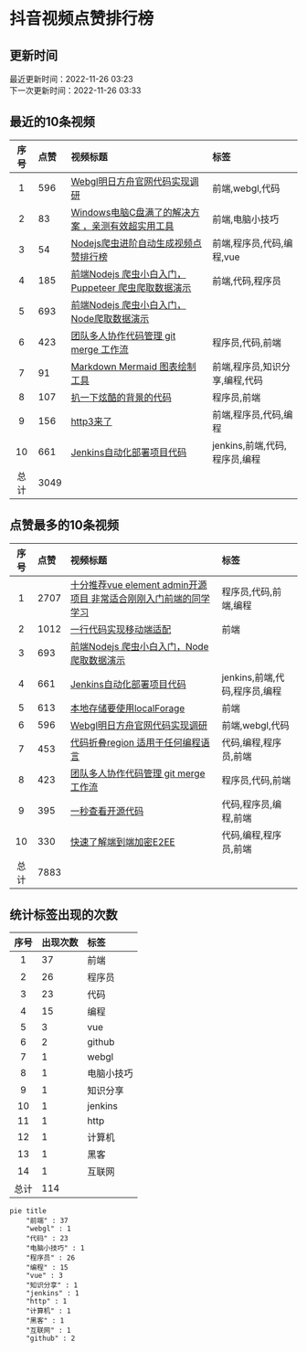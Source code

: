 # 抖音视频点赞排行榜

## 更新时间

最近更新时间：2022-11-26 03:23<br/>下一次更新时间：2022-11-26 03:33

## 最近的10条视频

|序号|点赞|视频标题|标签|
|:--:|:--|:--|:--|
|1|596|[Webgl明日方舟官网代码实现调研     ](https://douyin.com/video/7169612171553361183)|前端,webgl,代码|
|2|83|[Windows电脑C盘满了的解决方案 ，亲测有效超实用工具   ](https://douyin.com/video/7169207535067581733)|前端,电脑小技巧|
|3|54|[Nodejs爬虫进阶自动生成视频点赞排行榜         ](https://douyin.com/video/7168574795687152927)|前端,程序员,代码,编程,vue|
|4|185|[前端Nodejs 爬虫小白入门，Puppeteer 爬虫爬取数据演示   ](https://douyin.com/video/7168197260734401799)|前端,代码,程序员|
|5|693|[前端Nodejs 爬虫小白入门，Node爬取数据演示](https://douyin.com/video/7167758991055998222)||
|6|423|[团队多人协作代码管理 git merge 工作流     ](https://douyin.com/video/7167047701987708173)|程序员,代码,前端|
|7|91|[Markdown Mermaid 图表绘制工具     ](https://douyin.com/video/7167019782645108005)|前端,程序员,知识分享,编程,代码|
|8|107|[扒一下炫酷的背景的代码  ](https://douyin.com/video/7166650705401400584)|程序员,前端|
|9|156|[http3来了     ](https://douyin.com/video/7166265186108624164)|前端,程序员,代码,编程|
|10|661|[Jenkins自动化部署项目代码          ](https://douyin.com/video/7165912754023419172)|jenkins,前端,代码,程序员,编程|
|总计|3049|||

## 点赞最多的10条视频

|序号|点赞|视频标题|标签|
|:--:|:--|:--|:--|
|1|2707|[十分推荐vue element admin开源项目 非常适合刚刚入门前端的同学学习   ](https://douyin.com/video/7161996754227907873)|程序员,代码,前端,编程|
|2|1012|[一行代码实现移动端适配 ](https://douyin.com/video/7158472643610561825)|前端|
|3|693|[前端Nodejs 爬虫小白入门，Node爬取数据演示](https://douyin.com/video/7167758991055998222)||
|4|661|[Jenkins自动化部署项目代码          ](https://douyin.com/video/7165912754023419172)|jenkins,前端,代码,程序员,编程|
|5|613|[本地存储要使用localForage  ](https://douyin.com/video/7158668556664573188)|前端|
|6|596|[Webgl明日方舟官网代码实现调研     ](https://douyin.com/video/7169612171553361183)|前端,webgl,代码|
|7|453|[代码折叠region 适用于任何编程语言    ](https://douyin.com/video/7160892403325439271)|代码,编程,程序员,前端|
|8|423|[团队多人协作代码管理 git merge 工作流     ](https://douyin.com/video/7167047701987708173)|程序员,代码,前端|
|9|395|[一秒查看开源代码     ](https://douyin.com/video/7161275091140087073)|代码,程序员,编程,前端|
|10|330|[快速了解端到端加密E2EE       ](https://douyin.com/video/7165167108660153636)|代码,编程,程序员,前端|
|总计|7883|||

## 统计标签出现的次数

|序号|出现次数|标签|
|:--:|:--|:--|
|1|37|前端|
|2|26|程序员|
|3|23|代码|
|4|15|编程|
|5|3|vue|
|6|2|github|
|7|1|webgl|
|8|1|电脑小技巧|
|9|1|知识分享|
|10|1|jenkins|
|11|1|http|
|12|1|计算机|
|13|1|黑客|
|14|1|互联网|
|总计|114||

```Mermaid
pie title 
    "前端" : 37
    "webgl" : 1
    "代码" : 23
    "电脑小技巧" : 1
    "程序员" : 26
    "编程" : 15
    "vue" : 3
    "知识分享" : 1
    "jenkins" : 1
    "http" : 1
    "计算机" : 1
    "黑客" : 1
    "互联网" : 1
    "github" : 2
```

